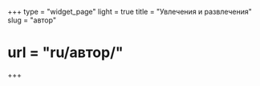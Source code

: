 +++
type = "widget_page"
light = true
title = "Увлечения и развлечения"
slug = "автор"
# url = "ru/автор/"
+++